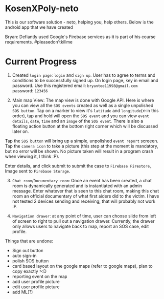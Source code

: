 # KosenXPoly-neto
This is our software solution - neto, helping you, help others. Below is the android app that we have created

Bryan: Defiantly used Google's Firebase services as it is part of his course requirements. #pleasedon'tkillme



# Current Progress

1. Created ```login page```: ```login``` and ```sign up```. User has to agree to terms and conditions to be successfully signed up. On login page, key in email and password. Use this registered email: ```bryantee11998@gmail.com``` password: ```123456```

2. Main map View: The map view is done with Google API. Here is where you can view all the ```SOS events``` created as well as a single unpolished ```SOS button```. Tap on a marker to view it's ```latitude``` and ```longitude```(<-in this order), tap and hold will open the ```SOS event``` and you can view ```event details```, ```date```, ```time``` and an ```image``` of the ```SOS event```. There is also a floating action button at the bottom right corner which will be discussed later on.

Tap the ```SOS button``` will bring up a simple, unpolished ```event report``` screeen. Tap the ```camera icon``` to take a picture (this step at the moment is mandatory, but no error will be shown. No picture taken will result in a program crash when viewing it, I think :P). 

Enter details, and click submit to submit the case to ```Firebase Firestore```, Image sent to ```Firebase Storage```.

3. ```Chat room```/```Documentary room```: Once an event has been created, a chat room is dynamically generated and is instantiated with an admin message. Enter whatever that is seen to this chat room, making this chat room an official documentary of what first aiders did to the victim. I have not tested 2 devices sending and receiving, that will probably not work :P. 

4. ```Navigation drawer```: at any point of time, user can choose slide from left of screen to right to pull out a navigation drawer. Currently, the drawer only allows users to navigate back to map, report an SOS case, edit profile.

Things that are undone:

- Sign out button
- auto sign-in
- polish SOS button
- card based layout on the google maps (refer to google maps), plan to copy exactly >:D
- reporting event on the map
- add user profile picture
- edit user profile picture
- add ML(?)
